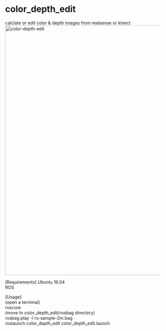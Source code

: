 # color_depth_edit
calclate or edit color &amp; depth images from realsense or kinect
<img width="806" alt="color-depth-edit" src="https://user-images.githubusercontent.com/45028425/48907984-6c168180-eeac-11e8-9f89-f4cdedbddd98.png">

[Requirements]
Ubuntu 16.04  
ROS  

[Usage]  
(open a terminal)  
roscore  
(move to color_depth_edit/rosbag directory)  
rosbag play -l rs-sample-2m.bag  
roslaunch color_depth_edit color_depth_edit.launch  
